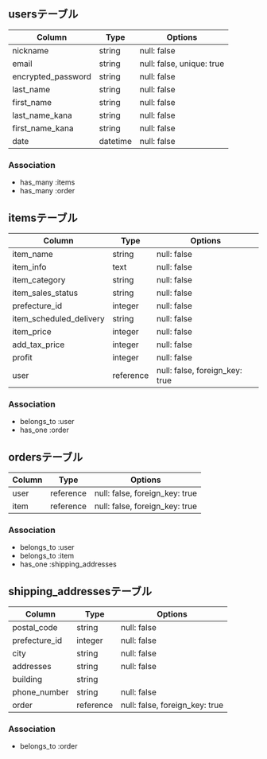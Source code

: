 ## usersテーブル
| Column                | Type     | Options                   |
| --------------------- | -------- | ------------------------- |
| nickname              | string   | null: false               |
| email                 | string   | null: false, unique: true |
| encrypted_password    | string   | null: false               |
| last_name             | string   | null: false               |
| first_name            | string   | null: false               |
| last_name_kana        | string   | null: false               |
| first_name_kana       | string   | null: false               |
| date                  | datetime | null: false               |

### Association
- has_many :items
- has_many :order


## itemsテーブル
| Column                  | Type      | Options                        |
| ----------------------- | --------- | ------------------------------ |
| item_name               | string    | null: false                    |
| item_info               | text      | null: false                    |
| item_category           | string    | null: false                    |
| item_sales_status       | string    | null: false                    |
| prefecture_id           | integer   | null: false                    |
| item_scheduled_delivery | string    | null: false                    |
| item_price              | integer   | null: false                    |
| add_tax_price           | integer   | null: false                    |
| profit                  | integer   | null: false                    |
| user                    | reference | null: false, foreign_key: true |

### Association
- belongs_to :user
- has_one :order


## ordersテーブル
| Column       | Type      | Options                        |
| ------------ | --------- | ------------------------------ |
| user         | reference | null: false, foreign_key: true |
| item         | reference | null: false, foreign_key: true |

### Association
- belongs_to :user
- belongs_to :item
- has_one :shipping_addresses


## shipping_addressesテーブル
| Column        | Type      | Options                        |
| ------------- | --------- | ------------------------------ |
| postal_code   | string    | null: false                    |
| prefecture_id | integer   | null: false                    |
| city          | string    | null: false                    |
| addresses     | string    | null: false                    |
| building      | string    |                                |
| phone_number  | string    | null: false                    |
| order         | reference | null: false, foreign_key: true |


### Association
- belongs_to :order